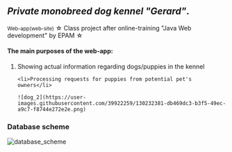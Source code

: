 <h2><i>Private monobreed dog kennel "Gerard"</i>.</h2>
<small>Web-app(web-site)</small>
☆ Class project after online-training "Java Web development" by EPAM ☆

<h4>The main purposes of the web-app:</h4>
<ol type="1">
    <li>Showing actual information regarding dogs/puppies in the kennel</li> 
    
    <li>Processing requests for puppies from potential pet's owners</li>
    
    ![dog_2](https://user-images.githubusercontent.com/39922259/130232381-db469dc3-b3f5-49ec-a9c7-f8744e272e2e.png)
    
</ol>
<h3>Database scheme</h3>

![database_scheme](https://user-images.githubusercontent.com/39922259/129642252-56cbc570-e3d4-46f5-9a66-83332aab319d.jpg)
